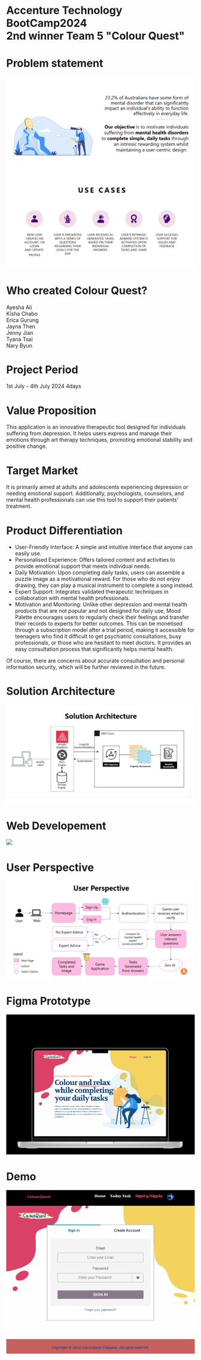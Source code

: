 # Accenture Technology BootCamp2024 <br> 2nd winner Team 5 "Colour Quest"
# Problem statement 
<img src="https://github.com/NAry-Byun/Accenture_Team5/blob/main/src/images/Screenshot%202024-07-06%20001427.png?raw=true"></img><br>
<img src="https://github.com/NAry-Byun/Accenture_Team5/blob/main/src/images/Screenshot%202024-07-06%20001507.png?raw=true"></img>
# Who created Colour Quest?
Ayesha Ali<br>
Kisha Chabo<br>
Erica Gurung<br>
Jayna Then<br>
Jenny Jian<br>
Tyana Tsai<br>
Nary Byun<br>
# Project Period
1st July - 4th July 2024 4days
# Value Proposition
This application is an innovative therapeutic tool designed for individuals suffering from depression. It helps users express and manage their emotions through art therapy techniques, promoting emotional stability and positive change.

# Target Market
It is primarily aimed at adults and adolescents experiencing depression or needing emotional support. Additionally, psychologists, counselors, and mental health professionals can use this tool to support their patients' treatment.

# Product Differentiation

* User-Friendly Interface: A simple and intuitive interface that anyone can easily use. <br>
* Personalised Experience: Offers tailored content and activities to provide emotional support that meets individual needs.<br>
* Daily Motivation: Upon completing daily tasks, users can assemble a puzzle image as a motivational reward. For those who do not enjoy drawing, they can play a musical instrument to complete a song instead.<br>
* Expert Support: Integrates validated therapeutic techniques in collaboration with mental health professionals.<br>
* Motivation and Monitoring: Unlike other depression and mental health products that are not popular and not designed for daily use, Mood Palette encourages users to regularly check their feelings and transfer their records to experts for better outcomes. This can be monetised through a subscription model after a trial period, making it accessible for teenagers who find it difficult to get psychiatric consultations, busy professionals, or those who are hesitant to meet doctors. It provides an easy consultation process that significantly helps mental health.
<p>Of course, there are concerns about accurate consultation and personal information security, which will be further reviewed in the future.

# Solution Architecture
<img src="https://github.com/NAry-Byun/Accenture_Team5/blob/main/src/images/Screenshot%202024-07-05%20234925.png?raw=true"></img>
# Web Developement 
<img src="https://github.com/NAry-Byun/Accenture_Team5/assets/153330377/c653db77-00a3-4cf4-8f93-3d65c5c68b61"></img>
# User Perspective
<img src="https://github.com/NAry-Byun/Accenture_Team5/blob/main/src/images/Screenshot%202024-07-05%20235000.png?raw=true"></img>
# Figma Prototype
<img src="https://github.com/NAry-Byun/Accenture_Team5/blob/main/src/images/bookingweb.gif?raw=true"></img>
# Demo
<img src="https://github.com/NAry-Byun/Accenture_Team5/blob/main/src/images/colourquest.gif?raw=true"></img>
